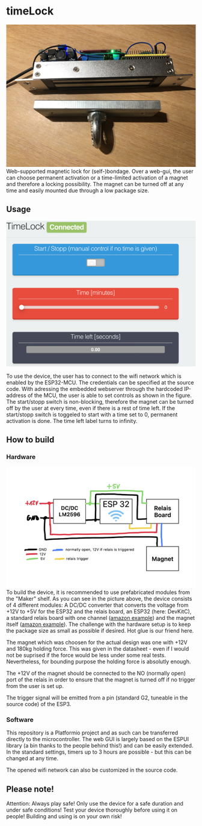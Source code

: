 # timeLock
![overview](misc/overview.jpeg)
Web-supported magnetic lock for (self-)bondage. Over a web-gui, the user can choose permanent activation or a time-limited activation of a magnet and therefore a locking possibility. The magnet can be turned off at any time and easily mounted due through a low package size.

## Usage
![gui](misc/gui.jpeg)

To use the device, the user has to connect to the wifi network which is enabled by the ESP32-MCU. The credentials can be specified at the source code. 
With adressing the embedded webserver through the hardcoded IP-address of the MCU, the user is able to set controls as shown in the figure. The start/stopp switch is non-blocking, therefore the magnet can be turned off by the user at every time, even if there is a rest of time left. If the start/stopp switch is toggeled to start with a time set to 0, permanent activation is done. The time left label turns to infinity.

## How to build
### Hardware
![shem](misc/shem.png)
To build the device, it is recommended to use prefabricated modules from the "Maker" shelf. As you can see in the picture above, the device consists of 4 different modules: A DC/DC converter that converts the voltage from +12V to +5V for the ESP32 and the relais board, an ESP32 (here: DevKitC), a standard relais board with one channel ([amazon example](https://www.amazon.de/gp/product/B07XY2C5M5/ref=ppx_yo_dt_b_asin_title_o02_s04?ie=UTF8&psc=1)) and the magnet itself ([amazon example](https://www.amazon.de/gp/product/B08NCYPHH7/ref=ppx_yo_dt_b_asin_title_o02_s02?ie=UTF8&psc=1)). The challenge with the hardware setup is to keep the package size as small as possible if desired. Hot glue is our friend here.

The magnet which was choosen for the actual design was one with +12V and 180kg holding force. This was given in the datasheet - even if I would not be suprised if the force would be less under some real tests. Nevertheless, for bounding purpose the holding force is absolutly enough.

The +12V of the magnet should be connected to the NO (normally open) port of the relais in order to ensure that the magnet is turned off if no trigger from the user is set up. 

The trigger signal will be emitted from a pin (standard G2, tuneable in the source code) of the ESP3.

### Software
This repository is a Platformio project and as such can be transferred directly to the microcontroller. The web GUI is largely based on the ESPUI library (a bin thanks to the people behind this!) and can be easily extended. In the standard settings, timers up to 3 hours are possible - but this can be changed at any time. 

The opened wifi network can also be customized in the source code. 

## Please note!
Attention: Always play safe! Only use the device for a safe duration and under safe conditions! Test your device thoroughly before using it on people! Building and using is on your own risk!
